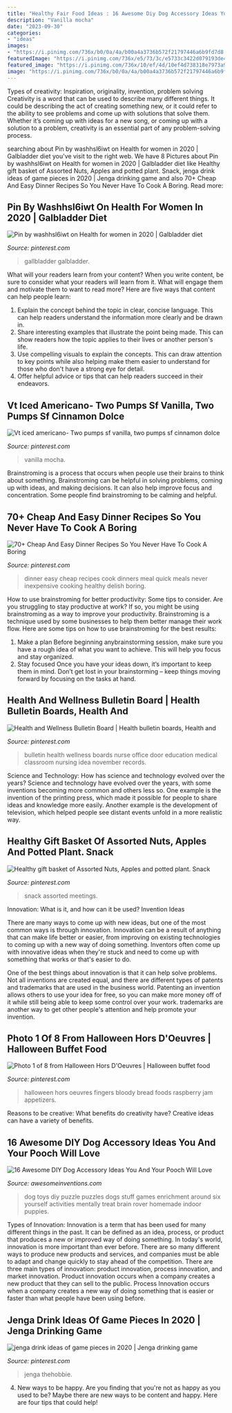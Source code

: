 ```yaml
---
title: "Healthy Fair Food Ideas : 16 Awesome Diy Dog Accessory Ideas You And Your Pooch Will Love"
description: "Vanilla mocha"
date: "2023-09-30"
categories:
- "ideas"
images:
- "https://i.pinimg.com/736x/b0/0a/4a/b00a4a3736b572f21797446a6b9fd7d8.jpg"
featuredImage: "https://i.pinimg.com/736x/e5/73/3c/e5733c3422d079193de4b50ead7cda62--health-and-wellness-bulletin-boards.jpg"
featured_image: "https://i.pinimg.com/736x/10/ef/4d/10ef4d738318e7973a955f09741b6ade.jpg"
image: "https://i.pinimg.com/736x/b0/0a/4a/b00a4a3736b572f21797446a6b9fd7d8.jpg"
---
```



Types of creativity: Inspiration, originality, invention, problem solving
Creativity is a word that can be used to describe many different things. It could be describing the act of creating something new, or it could refer to the ability to see problems and come up with solutions that solve them. Whether it’s coming up with ideas for a new song, or coming up with a solution to a problem, creativity is an essential part of any problem-solving process.

	

		
searching about Pin by washhsl6iwt on Health for women in 2020 | Galbladder diet you've visit to the right web. We have 8 Pictures about Pin by washhsl6iwt on Health for women in 2020 | Galbladder diet like Healthy gift basket of Assorted Nuts, Apples and potted plant. Snack, jenga drink ideas of game pieces in 2020 | Jenga drinking game and also 70+ Cheap And Easy Dinner Recipes So You Never Have To Cook A Boring. Read more:
		
    
## Pin By Washhsl6iwt On Health For Women In 2020 | Galbladder Diet

<img loading=lazy src="https://i.pinimg.com/736x/3d/81/a4/3d81a49a78e846cb82ad1a2fb298458c.jpg" onerror="this.onerror=null;this.src='https://tse2.mm.bing.net/th?id=OIP.QbwmQypRaDje72I6E57UvAHaLG&amp;pid=15.1';" alt="Pin by washhsl6iwt on Health for women in 2020 | Galbladder diet">

_Source: pinterest.com_

>gallbladder galbladder. 

	

What will your readers learn from your content?
When you write content, be sure to consider what your readers will learn from it. What will engage them and motivate them to want to read more? Here are five ways that content can help people learn: 
1. Explain the concept behind the topic in clear, concise language. This can help readers understand the information more clearly and be drawn in.
2. Share interesting examples that illustrate the point being made. This can show readers how the topic applies to their lives or another person's life. 
3. Use compelling visuals to explain the concepts. This can draw attention to key points while also helping make them easier to understand for those who don't have a strong eye for detail. 
4. Offer helpful advice or tips that can help readers succeed in their endeavors.

    
## Vt Iced Americano- Two Pumps Sf Vanilla, Two Pumps Sf Cinnamon Dolce

<img loading=lazy src="https://i.pinimg.com/736x/af/ed/07/afed07f431960a5b813613fe28f38281.jpg" onerror="this.onerror=null;this.src='https://tse1.mm.bing.net/th?id=OIP._PUd_PCWy9qrOn_Ygh80qQHaJ3&amp;pid=15.1';" alt="Vt iced americano- Two pumps sf vanilla, two pumps sf cinnamon dolce">

_Source: pinterest.com_

>vanilla mocha. 

	

Brainstroming is a process that occurs when people use their brains to think about something. Brainstroming can be helpful in solving problems, coming up with ideas, and making decisions. It can also help improve focus and concentration. Some people find brainstroming to be calming and helpful.

    
## 70+ Cheap And Easy Dinner Recipes So You Never Have To Cook A Boring

<img loading=lazy src="https://i.pinimg.com/736x/ec/77/56/ec7756cef836e3e57a3f1a14bb23f4c0.jpg" onerror="this.onerror=null;this.src='https://tse2.mm.bing.net/th?id=OIP.BU0hBKIwtFoEqKOTroz7aAHaNS&amp;pid=15.1';" alt="70+ Cheap And Easy Dinner Recipes So You Never Have To Cook A Boring">

_Source: pinterest.com_

>dinner easy cheap recipes cook dinners meal quick meals never inexpensive cooking healthy delish boring. 

	

How to use brainstroming for better productivity: Some tips to consider.
Are you struggling to stay productive at work? If so, you might be using brainstroming as a way to improve your productivity. Brainstroming is a technique used by some businesses to help them better manage their work flow. Here are some tips on how to use brainstroming for the best results: 
1) Make a plan 
Before beginning anybrainstorming session, make sure you have a rough idea of what you want to achieve. This will help you focus and stay organized. 
2) Stay focused 
Once you have your ideas down, it’s important to keep them in mind. Don’t get lost in your brainstorming – keep things moving forward by focusing on the tasks at hand.

    
## Health And Wellness Bulletin Board | Health Bulletin Boards, Health And

<img loading=lazy src="https://i.pinimg.com/736x/e5/73/3c/e5733c3422d079193de4b50ead7cda62--health-and-wellness-bulletin-boards.jpg" onerror="this.onerror=null;this.src='https://tse1.mm.bing.net/th?id=OIP.WjGB43uzXKQciLKpWiO9IAHaJ3&amp;pid=15.1';" alt="Health and Wellness Bulletin Board | Health bulletin boards, Health and">

_Source: pinterest.com_

>bulletin health wellness boards nurse office door education medical classroom nursing idea november records. 

	

Science and Technology: How has science and technology evolved over the years?
Science and technology have evolved over the years, with some inventions becoming more common and others less so. One example is the invention of the printing press, which made it possible for people to share ideas and knowledge more easily. Another example is the development of television, which helped people see distant events unfold in a more realistic way.

    
## Healthy Gift Basket Of Assorted Nuts, Apples And Potted Plant. Snack

<img loading=lazy src="https://i.pinimg.com/736x/b0/0a/4a/b00a4a3736b572f21797446a6b9fd7d8.jpg" onerror="this.onerror=null;this.src='https://tse1.mm.bing.net/th?id=OIP.ujwqiZEJP8PKC8fQJUhGuQHaJ6&amp;pid=15.1';" alt="Healthy gift basket of Assorted Nuts, Apples and potted plant. Snack">

_Source: pinterest.com_

>snack assorted meetings. 

	

Innovation: What is it, and how can it be used?
Invention Ideas

There are many ways to come up with new ideas, but one of the most common ways is through innovation. Innovation can be a result of anything that can make life better or easier, from improving on existing technologies to coming up with a new way of doing something. Inventors often come up with innovative ideas when they're stuck and need to come up with something that works or that's easier to do.

One of the best things about innovation is that it can help solve problems. Not all inventions are created equal, and there are different types of patents and trademarks that are used in the business world. Patenting an invention allows others to use your idea for free, so you can make more money off of it while still being able to keep some control over your work. trademarks are another way to get other people's attention and help promote your invention.

    
## Photo 1 Of 8 From Halloween Hors D&#039;Oeuvres | Halloween Buffet Food

<img loading=lazy src="https://i.pinimg.com/736x/d5/b6/8a/d5b68af69086ff0a139bb1785e0e37e1--halloween-foods-halloween-stuff.jpg" onerror="this.onerror=null;this.src='https://tse3.mm.bing.net/th?id=OIP.7vglEdjP-XqrmM2fS9eQNgAAAA&amp;pid=15.1';" alt="Photo 1 of 8 from Halloween Hors D&#039;Oeuvres | Halloween buffet food">

_Source: pinterest.com_

>halloween hors oeuvres fingers bloody bread foods raspberry jam appetizers. 

	

Reasons to be creative: What benefits do creativity have?
Creative ideas can have a variety of benefits.

    
## 16 Awesome DIY Dog Accessory Ideas You And Your Pooch Will Love

<img loading=lazy src="http://www.awesomeinventions.com/wp-content/uploads/2015/10/dog-food-puzzle.jpg" onerror="this.onerror=null;this.src='https://tse3.mm.bing.net/th?id=OIP.lghsrM-5SpT3rN6fl9wy5AHaFe&amp;pid=15.1';" alt="16 Awesome DIY Dog Accessory Ideas You And Your Pooch Will Love">

_Source: awesomeinventions.com_

>dog toys diy puzzle puzzles dogs stuff games enrichment around six yourself activities mentally treat brain rover homemade indoor puppies. 

	

Types of Innovation:
Innovation is a term that has been used for many different things in the past. It can be defined as an idea, process, or product that produces a new or improved way of doing something. In today's world, innovation is more important than ever before. There are so many different ways to produce new products and services, and companies must be able to adapt and change quickly to stay ahead of the competition. 
There are three main types of innovation: product innovation, process innovation, and market innovation. Product innovation occurs when a company creates a new product that they can sell to the public. Process Innovation occurs when a company creates a new way of doing something that is easier or faster than what people have been using before.

    
## Jenga Drink Ideas Of Game Pieces In 2020 | Jenga Drinking Game

<img loading=lazy src="https://i.pinimg.com/736x/10/ef/4d/10ef4d738318e7973a955f09741b6ade.jpg" onerror="this.onerror=null;this.src='https://tse2.mm.bing.net/th?id=OIP.zcw0DMQesvL__Axzw0JWwAHaJ3&amp;pid=15.1';" alt="jenga drink ideas of game pieces in 2020 | Jenga drinking game">

_Source: pinterest.com_

>jenga thehobbie. 

	

4. New ways to be happy.
Are you finding that you're not as happy as you used to be? Maybe there are new ways to be content and happy. Here are four tips that could help!

